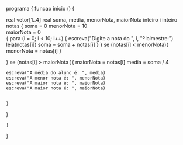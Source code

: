 programa
{
	funcao inicio ()
	{
		

  real vetor[1..4] 
  real  soma, media, menorNota, maiorNota 
  inteiro i
  inteiro notas
  {
    soma = 0
    menorNota = 10  
    maiorNota = 0   
{
    para (i = 0; i < 10; i++) {
        escreva("Digite a nota do ", i, "º bimestre:")
        leia(notas[i])
        soma = soma + notas[i]
}
	}
        se (notas[i] < menorNota){
        menorNota = notas[i]
		}

}
        se (notas[i] > maiorNota ){
	maiorNota = notas[i]
	media = soma / 4

    escreva("A média do aluno é: ", media)
    escreva("A menor nota é: ", menorNota)
    escreva("A maior nota é: ", maiorNota)
    escreva("A maior nota é: ", maiorNota)


	}
} 

	

	}
}

